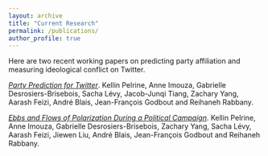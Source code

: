 ```yaml
---
layout: archive
title: "Current Research"
permalink: /publications/
author_profile: true
---
```


Here are two recent working papers on predicting party affiliation and measuring ideological conflict on Twitter. 

[*Party Prediction for Twitter*](https://jf-godbout.github.io/files/vitae_jf-godbout_.pdf). Kellin Pelrine, Anne Imouza, Gabrielle Desrosiers-Brisebois, Sacha Lévy, Jacob-Junqi Tiang, Zachary Yang, Aarash Feizi, André Blais, Jean-François Godbout and Reihaneh Rabbany.

[*Ebbs and Flows of Polarization During a Political Campaign*](https://jf-godbout.github.io/files/vitae_jf-godbout_.pdf). Kellin Pelrine, Anne Imouza, Gabrielle Desrosiers-Brisebois, Zachary Yang, Sacha Lévy, Aarash Feizi, Jiewen Liu, André Blais, Jean-François Godbout and Reihaneh Rabbany.

